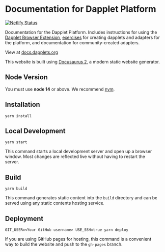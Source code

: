 # Documentation for Dapplet Platform

[![Netlify Status](https://api.netlify.com/api/v1/badges/ed167e76-865a-413e-ab75-bab553bc1ba9/deploy-status)](https://app.netlify.com/sites/dapplet-docs/deploys)

Documentation for the Dapplet Platform. Includes instructions for using the [Dapplet Browser Extension](https://github.com/dapplets/dapplet-extension), [exercises](https://github.com/dapplets/dapplet-template) for creating dapplets and adapters for the platform, and documentation for community-created adapters.

View at [docs.dapplets.org](https://docs.dapplets.org/)

This website is built using [Docusaurus 2](https://v2.docusaurus.io/), a modern static website generator.

## Node Version

You must use **node 14** or above. We recommend [nvm](https://github.com/nvm-sh/nvm).

## Installation

```console
yarn install
```

## Local Development

```console
yarn start
```

This command starts a local development server and open up a browser window. Most changes are reflected live without having to restart the server.

## Build

```console
yarn build
```

This command generates static content into the `build` directory and can be served using any static contents hosting service.

## Deployment

```console
GIT_USER=<Your GitHub username> USE_SSH=true yarn deploy
```

If you are using GitHub pages for hosting, this command is a convenient way to build the website and push to the `gh-pages` branch.
